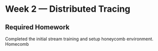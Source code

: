 # Week 2 — Distributed Tracing
## Required Homework
  Completed the initial stream training and setup honeycomb environment.
  Homecomb 
